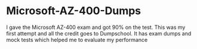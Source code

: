 # Microsoft-AZ-400-Dumps
I gave the Microsoft AZ-400 exam and got 90% on the test. This was my first attempt and all the credit goes to Dumpschool. It has exam dumps and mock tests which helped me to evaluate my performance
